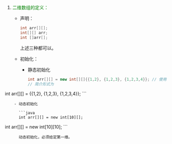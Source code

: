 1. <font color="green">二维数组的定义：</font>

      - 声明：

        ```java
        int arr[][];
        int[][] arr;
        int []arr[];
        ```

        上述三种都可以。

      - 初始化：

        - 静态初始化

          ```java
          int arr[][] = new int[][]{{1,2}, {1,2,3}, {1,2,3,4}}; // 使用大括号直接赋值
          // 简介形式为
  int arr[][] = {{1,2}, {1,2,3}, {1,2,3,4}};
          ```

        - 动态初始化
        
          ```java
          int arr[][] = new int[10][];
  int arr[][] = new int[10][10];
          ```
        
          动态初始化，必须给定第一维。